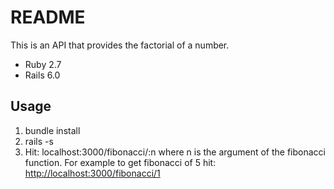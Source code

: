 # README
This is an API that provides the factorial of a number.
* Ruby 2.7
* Rails 6.0
## Usage
1. bundle install
2. rails -s
3. Hit: localhost:3000/fibonacci/:n
where n is the argument of the fibonacci function.
For example to get fibonacci of 5 hit:
[http://localhost:3000/fibonacci/1](http://localhost:3000/fibonacci/1)
